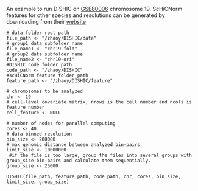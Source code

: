 
An example to run DISHIC on [GSE80006](https://www.ncbi.nlm.nih.gov/geo/query/acc.cgi?acc=GSE80006) chromosome 19.
ScHiCNorm features for other species and resolutions can be generated by downloading from their [website](http://dna.cs.miami.edu/scHiCNorm/)

```
# data folder root path
file_path <- "/zhaoy/DISHIC/data"
# group1 data subfolder name
file_name1 <- "chr19-fold"
# group2 data subfolder name
file_name2 <- "chr19-ori"
#DISHIC code folder path
code_path <- "/zhaoy/DISHIC"
#scHiCNorm feature folder path
feature_path <- "/zhaoy/DISHIC/feature"

# chromosomes to be analyzed
chr <- 19
# cell-level covariate matrix, nrows is the cell number and ncols is feature number
cell_feature <- NULL

# number of nodes for parallel computing
cores <- 40
# data binned resolution
bin_size <- 200000
# max genomic distance between analyzed bin-pairs
limit_size <- 10000000
 #if the file is too large, group the files into several groups with group_size bin-pairs and calculate them sequentially.
group_size <- 25000

DISHIC(file_path, feature_path, code_path, chr, cores, bin_size, limit_size, group_size)
```
